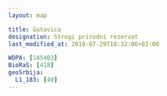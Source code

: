 ```yaml
---
layout: map

title: Gutavica
designation: Strogi prirodni rezervat
last_modified_at: 2018-07-29T18:32:06+02:00

WDPA: [145403]
BioRaS: [418]
geoSrbija:
  L1_183: [40]
---
```

